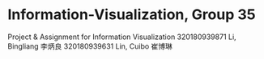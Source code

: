 # Information-Visualization, Group 35
Project &amp; Assignment for Information Visualization
320180939871 Li, Bingliang 李炳良
320180939631 Lin, Cuibo 崔博琳
